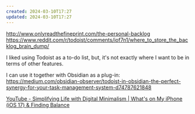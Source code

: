 ```yaml
---
created: 2024-03-10T17:27
updated: 2024-03-10T17:27
---
```

http://www.onlyreadthefineprint.com/the-personal-backlog
https://www.reddit.com/r/todoist/comments/iof7n1/where_to_store_the_backlog_brain_dump/

I liked using Todoist as a to-do list, but, it's not exactly where I want to be in terms of other features.

I can use it together with Obsidian as a plug-in: https://medium.com/obsidian-observer/todoist-in-obsidian-the-perfect-synergy-for-your-task-management-system-d74787621848

[YouTube - Simplifying Life with Digital Minimalism | What's on My iPhone (iOS 17) & Finding Balance](https://www.youtube.com/watch?v=ZGf8wjwgDwQ)